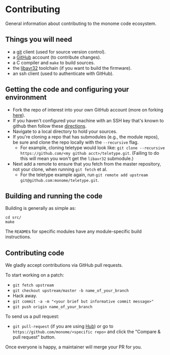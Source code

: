 Contributing
==================================

General information about contributing to the monome code ecosystem.

Things you will need
--------------------

 * a [git](https://git-scm.com/) client (used for source version control).
 * a [GitHub](https://github.com/) account (to contribute changes).
 * a C compiler and `make` to build sources.
 * the [libavr32](https://github.com/monome/libavr32) toolchain (if you want to build the firmware).
 * an ssh client (used to authenticate with GitHub).

Getting the code and configuring your environment
-------------------------------------------------

 * Fork the repo of interest into your own GitHub account (more on forking [here](https://help.github.com/articles/fork-a-repo/)).
 * If you haven't configured your machine with an SSH key that's known to github then follow these [directions](https://help.github.com/articles/generating-ssh-keys/).
 * Navigate to a local directory to hold your sources.
 * If you're cloning a repo that has submodules (e.g., the module repos), be sure and clone the repo locally with the `--recursive` flag. 
   * For example, cloning teletype would look like:  `git clone --recursive https://github.com/<my github acct>/teletype.git`.  (Failing to do this will mean you won't get the `libavr32` submodule.)
 * Next add a remote to ensure that you fetch from the master repository, not your clone, when running `git fetch` et al. 
   * For the teletype example again, run `git remote add upstream git@github.com:monome/teletype.git`.

Building and running the code
-----------------------------

Building is generally as simple as:

```
cd src/
make
```

The `README`s for specific modules have any module-specific build instructions. 


Contributing code
-----------------

We gladly accept contributions via GitHub pull requests.

To start working on a patch:

 * `git fetch upstream`
 * `git checkout upstream/master -b name_of_your_branch`
 * Hack away.
 * `git commit -a -m "<your brief but informative commit message>"`
 * `git push origin name_of_your_branch`

To send us a pull request:

 * `git pull-request` (if you are using [Hub](http://github.com/github/hub/)) or
   go to `https://github.com/monome/<specific repo>` and click the
   "Compare & pull request" button.

Once everyone is happy, a maintainer will merge your PR for you.
